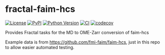# fractal-faim-hcs

[![License](https://img.shields.io/pypi/l/fractal-faim-hcs.svg?color=green)](https://github.com/fractal-analytics-platform/fractal-faim-hcs/raw/main/LICENSE)
[![PyPI](https://img.shields.io/pypi/v/fractal-faim-hcs.svg?color=green)](https://pypi.org/project/fractal-faim-hcs)
[![Python Version](https://img.shields.io/pypi/pyversions/fractal-faim-hcs.svg?color=green)](https://python.org)
[![CI](https://github.com/fractal-analytics-platform/fractal-faim-hcs/actions/workflows/ci.yml/badge.svg)](https://github.com/fractal-analytics-platform/fractal-faim-hcs/actions/workflows/ci.yml)
[![codecov](https://codecov.io/gh/fractal-analytics-platform/fractal-faim-hcs/branch/main/graph/badge.svg)](https://codecov.io/gh/fractal-analytics-platform/fractal-faim-hcs)

Provides Fractal tasks for the MD to OME-Zarr conversion of faim-hcs

Example data is from https://github.com/fmi-faim/faim-hcs, just in this repo to allow easier automated testing.